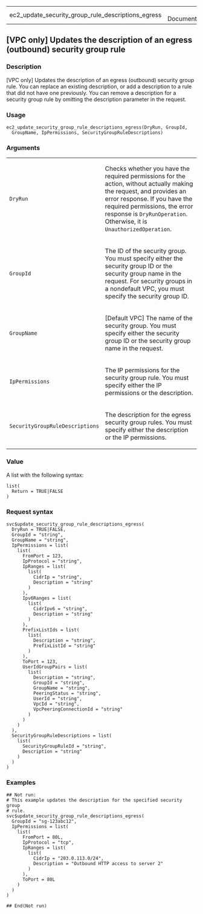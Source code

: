 <table style="width: 100%;">
<tbody>
<tr class="odd">
<td>ec2_update_security_group_rule_descriptions_egress</td>
<td style="text-align: right;">R Documentation</td>
</tr>
</tbody>
</table>

## \[VPC only\] Updates the description of an egress (outbound) security group rule

### Description

\[VPC only\] Updates the description of an egress (outbound) security
group rule. You can replace an existing description, or add a
description to a rule that did not have one previously. You can remove a
description for a security group rule by omitting the description
parameter in the request.

### Usage

    ec2_update_security_group_rule_descriptions_egress(DryRun, GroupId,
      GroupName, IpPermissions, SecurityGroupRuleDescriptions)

### Arguments

<table>
<colgroup>
<col style="width: 35%" />
<col style="width: 65%" />
</colgroup>
<tbody>
<tr class="odd">
<td><code
id="ec2_update_security_group_rule_descriptions_egress_:_DryRun">DryRun</code></td>
<td><p>Checks whether you have the required permissions for the action,
without actually making the request, and provides an error response. If
you have the required permissions, the error response is
<code>DryRunOperation</code>. Otherwise, it is
<code>UnauthorizedOperation</code>.</p></td>
</tr>
<tr class="even">
<td><code
id="ec2_update_security_group_rule_descriptions_egress_:_GroupId">GroupId</code></td>
<td><p>The ID of the security group. You must specify either the
security group ID or the security group name in the request. For
security groups in a nondefault VPC, you must specify the security group
ID.</p></td>
</tr>
<tr class="odd">
<td><code
id="ec2_update_security_group_rule_descriptions_egress_:_GroupName">GroupName</code></td>
<td><p>[Default VPC] The name of the security group. You must specify
either the security group ID or the security group name in the
request.</p></td>
</tr>
<tr class="even">
<td><code
id="ec2_update_security_group_rule_descriptions_egress_:_IpPermissions">IpPermissions</code></td>
<td><p>The IP permissions for the security group rule. You must specify
either the IP permissions or the description.</p></td>
</tr>
<tr class="odd">
<td><code
id="ec2_update_security_group_rule_descriptions_egress_:_SecurityGroupRuleDescriptions">SecurityGroupRuleDescriptions</code></td>
<td><p>The description for the egress security group rules. You must
specify either the description or the IP permissions.</p></td>
</tr>
</tbody>
</table>

### Value

A list with the following syntax:

    list(
      Return = TRUE|FALSE
    )

### Request syntax

    svc$update_security_group_rule_descriptions_egress(
      DryRun = TRUE|FALSE,
      GroupId = "string",
      GroupName = "string",
      IpPermissions = list(
        list(
          FromPort = 123,
          IpProtocol = "string",
          IpRanges = list(
            list(
              CidrIp = "string",
              Description = "string"
            )
          ),
          Ipv6Ranges = list(
            list(
              CidrIpv6 = "string",
              Description = "string"
            )
          ),
          PrefixListIds = list(
            list(
              Description = "string",
              PrefixListId = "string"
            )
          ),
          ToPort = 123,
          UserIdGroupPairs = list(
            list(
              Description = "string",
              GroupId = "string",
              GroupName = "string",
              PeeringStatus = "string",
              UserId = "string",
              VpcId = "string",
              VpcPeeringConnectionId = "string"
            )
          )
        )
      ),
      SecurityGroupRuleDescriptions = list(
        list(
          SecurityGroupRuleId = "string",
          Description = "string"
        )
      )
    )

### Examples

    ## Not run: 
    # This example updates the description for the specified security group
    # rule.
    svc$update_security_group_rule_descriptions_egress(
      GroupId = "sg-123abc12",
      IpPermissions = list(
        list(
          FromPort = 80L,
          IpProtocol = "tcp",
          IpRanges = list(
            list(
              CidrIp = "203.0.113.0/24",
              Description = "Outbound HTTP access to server 2"
            )
          ),
          ToPort = 80L
        )
      )
    )

    ## End(Not run)
